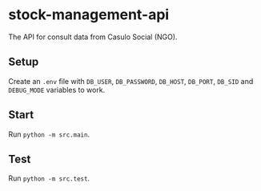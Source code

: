 # stock-management-api
The API for consult data from Casulo Social (NGO).

## Setup
Create an `.env` file with `DB_USER`, `DB_PASSWORD`, `DB_HOST`, `DB_PORT`, `DB_SID` and `DEBUG_MODE` variables to work.

## Start
Run `python -m src.main`.

## Test
Run `python -m src.test`.
